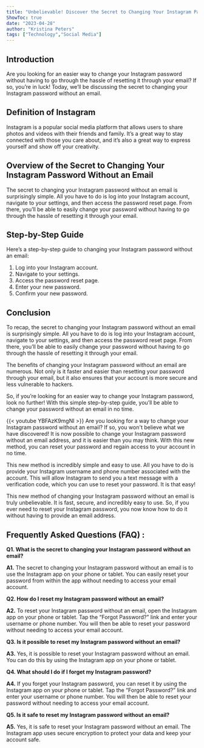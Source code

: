 ```yaml
---
title: "Unbelievable! Discover the Secret to Changing Your Instagram Password Without an Email!"
ShowToc: true 
date: "2023-04-28"
author: "Kristina Peters" 
tags: ["Technology","Social Media"]
---
```

## Introduction

Are you looking for an easier way to change your Instagram password without having to go through the hassle of resetting it through your email? If so, you’re in luck! Today, we’ll be discussing the secret to changing your Instagram password without an email. 

## Definition of Instagram

Instagram is a popular social media platform that allows users to share photos and videos with their friends and family. It’s a great way to stay connected with those you care about, and it’s also a great way to express yourself and show off your creativity. 

## Overview of the Secret to Changing Your Instagram Password Without an Email

The secret to changing your Instagram password without an email is surprisingly simple. All you have to do is log into your Instagram account, navigate to your settings, and then access the password reset page. From there, you’ll be able to easily change your password without having to go through the hassle of resetting it through your email. 

## Step-by-Step Guide

Here’s a step-by-step guide to changing your Instagram password without an email: 

1. Log into your Instagram account. 
2. Navigate to your settings. 
3. Access the password reset page. 
4. Enter your new password. 
5. Confirm your new password. 

## Conclusion

To recap, the secret to changing your Instagram password without an email is surprisingly simple. All you have to do is log into your Instagram account, navigate to your settings, and then access the password reset page. From there, you’ll be able to easily change your password without having to go through the hassle of resetting it through your email. 

The benefits of changing your Instagram password without an email are numerous. Not only is it faster and easier than resetting your password through your email, but it also ensures that your account is more secure and less vulnerable to hackers. 

So, if you’re looking for an easier way to change your Instagram password, look no further! With this simple step-by-step guide, you’ll be able to change your password without an email in no time.

{{< youtube YBFAzK9mgNI >}} 
Are you looking for a way to change your Instagram password without an email? If so, you won't believe what we have discovered! It is now possible to change your Instagram password without an email address, and it is easier than you may think. With this new method, you can reset your password and regain access to your account in no time. 

This new method is incredibly simple and easy to use. All you have to do is provide your Instagram username and phone number associated with the account. This will allow Instagram to send you a text message with a verification code, which you can use to reset your password. It is that easy! 

This new method of changing your Instagram password without an email is truly unbelievable. It is fast, secure, and incredibly easy to use. So, if you ever need to reset your Instagram password, you now know how to do it without having to provide an email address.

## Frequently Asked Questions (FAQ) :
**Q1. What is the secret to changing your Instagram password without an email?**

**A1.** The secret to changing your Instagram password without an email is to use the Instagram app on your phone or tablet. You can easily reset your password from within the app without needing to access your email account.

**Q2. How do I reset my Instagram password without an email?**

**A2.** To reset your Instagram password without an email, open the Instagram app on your phone or tablet. Tap the “Forgot Password?” link and enter your username or phone number. You will then be able to reset your password without needing to access your email account.

**Q3. Is it possible to reset my Instagram password without an email?**

**A3.** Yes, it is possible to reset your Instagram password without an email. You can do this by using the Instagram app on your phone or tablet. 

**Q4. What should I do if I forget my Instagram password?**

**A4.** If you forget your Instagram password, you can reset it by using the Instagram app on your phone or tablet. Tap the “Forgot Password?” link and enter your username or phone number. You will then be able to reset your password without needing to access your email account.

**Q5. Is it safe to reset my Instagram password without an email?**

**A5.** Yes, it is safe to reset your Instagram password without an email. The Instagram app uses secure encryption to protect your data and keep your account safe.




